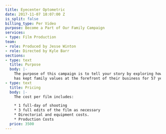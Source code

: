 ```yaml
---
title: Eyecenter Optometric
date: 2017-11-07 18:07:00 Z
is_split: false
billing_type: Per Video
purpose: Become a Part of Our Family Campaign
services:
- type: Film Production
team:
- role: Produced by Jesse Winton
- role: Directed by Kyle Barr
sections:
- type: text
  title: Purpose
  body: |-
    The purpose of this campaign is to tell your story by exploring how Eyecenter Optometric
    has kept family values at the forefront of their business for 57 years through a series of 6 short films. Broken into chapters, each chapter will demonstrate those values through specific stories relating to the history of the company throughout the years.
- type: text
  title: Pricing
  body: |-
    The cost per film includes:

    * 1 full-day of shooting
    * 3 full edits of the film as necessary
    * Directorial and equipment costs.
    * Production Costs
  price: 3500
---
```


